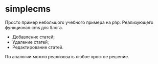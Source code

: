 # simplecms

Просто пример небольшого учебного примера на php.
Реализующего функционал cms для блога.

- Добавление статей;
- Удаление статей;
- Редактирование статей.

По аналогии можно реализовать любое простое решение.
